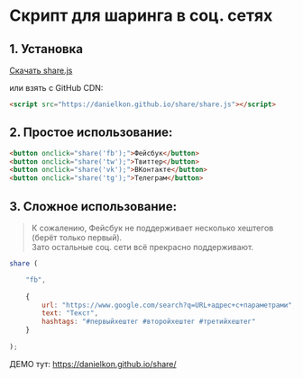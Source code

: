 # Скрипт для шаринга в соц. сетях

## 1. Установка

<a target="_blank" href="https://danielkon.github.io/share/share.js" class="btn btn-lg btn-primary mb-5" download>Скачать share.js</a><p> </p>
<p>или взять с GitHub CDN: </p>

```html
<script src="https://danielkon.github.io/share/share.js"></script>
```

## 2. Простое использование:

```html
<button onclick="share('fb');">Фейсбук</button>
<button onclick="share('tw');">Твиттер</button>
<button onclick="share('vk');">ВКонтакте</button>
<button onclick="share('tg');">Телеграм</button>
```

## 3. Сложное использование: 

> К сожалению, Фейсбук не поддерживает несколько хештегов (берёт только первый). <br>
Зато остальные соц. сети всё прекрасно поддерживают.<p> </p>

```javascript
share ( 

    "fb", 
    
    {
        url: "https://www.google.com/search?q=URL+адрес+с+параметрами",
        text: "Текст",
        hashtags: "#первыйхештег #второйхештег #третийхештег"
    }
    
);
```

ДЕМО тут: https://danielkon.github.io/share/


